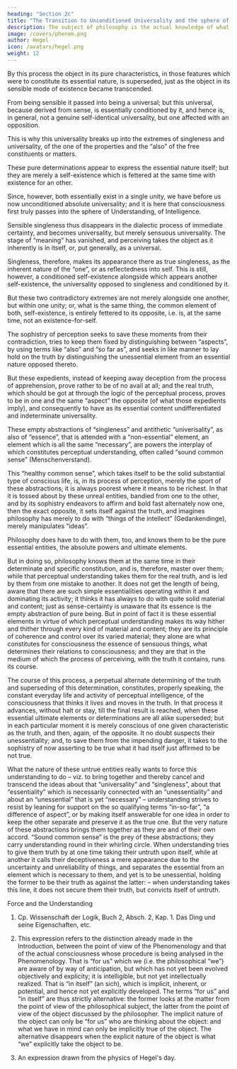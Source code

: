 ```yaml
---
heading: "Section 2c"
title: "The Transition to Unconditioned Universality and the sphere of Understanding"
description: The subject of philosophy is the actual knowledge of what truly is.
image: /covers/phenom.png
author: Hegel
icon: /avatars/hegel.png
weight: 12
---
```



<!-- Φ 129.  -->

By this process the object in its pure characteristics, in those features which were to constitute its essential nature, is superseded, just as the object in its sensible mode of existence became transcended. 

From being sensible it passed into being a universal; but this universal, because derived from sense, is essentially conditioned by it, and hence is, in general, not a genuine self-identical universality, but one affected with an opposition. 

This is why this universality breaks up into the extremes of singleness and universality, of the one of the properties and the “also” of the free constituents or matters. 

These pure determinations appear to express the essential nature itself; but they are merely a self-existence which is fettered at the same time with existence for an other. 

Since, however, both essentially exist in a single unity, we have before us now unconditioned absolute universality; and it is here that consciousness first truly passes into the sphere of Understanding, of Intelligence.

<!-- Φ 130.  -->

Sensible singleness thus disappears in the dialectic process of immediate certainty, and becomes universality, but merely sensuous universality. The stage of “meaning” has vanished, and perceiving takes the object as it inherently is in itself, or, put generally, as a universal. 

Singleness, therefore, makes its appearance there as true singleness, as the inherent nature of the “one”, or as reflectedness into self. This is still, however, a conditioned self-existence alongside which appears another self-existence, the universality opposed to singleness and conditioned by it. 

But these two contradictory extremes are not merely alongside one another, but within one unity; or, what is the same thing, the common element of both, self-existence, is entirely fettered to its opposite, i.e. is, at the same time, not an existence-for-self. 

The sophistry of perception seeks to save these moments from their contradiction, tries to keep them fixed by distinguishing between “aspects”, by using terms like “also” and “so far as”, and seeks in like manner to lay hold on the truth by distinguishing the unessential element from an essential nature opposed thereto. 

But these expedients, instead of keeping away deception from the process of apprehension, prove rather to be of no avail at all; and the real truth, which should be got at through the logic of the perceptual process, proves to be in one and the same “aspect” the opposite (of what those expedients imply), and consequently to have as its essential content undifferentiated and indeterminate universality.


<!-- Φ 131.  -->

These empty abstractions of “singleness” and antithetic “univerisality”, as also of “essence”, that is attended with a “non-essential” element, an element which is all the same “necessary”, are powers the interplay of which constitutes perceptual understanding, often called “sound common sense” (Menschenverstand). 

This “healthy common sense”, which takes itself to be the solid substantial type of conscious life, is, in its process of perception, merely the sport of these abstractions; it is always poorest where it means to be richest. In that it is tossed about by these unreal entities, bandied from one to the other, and by its sophistry endeavors to affirm and bold fast alternately now one, then the exact opposite, it sets itself against the truth, and imagines philosophy has merely to do with “things of the intellect” (Gedankendinge), merely manipulates “ideas”.

Philosophy does have to do with them, too, and knows them to be the pure essential entities, the absolute powers and ultimate elements. 

But in doing so, philosophy knows them at the same time in their determinate and specific constitution, and is, therefore, master over them; while that perceptual understanding takes them for the real truth, and is led by them from one mistake to another. It does not get the length of being, aware that there are such simple essentialities operating within it and dominating its activity; it thinks it has always to do with quite solid material and content; just as sense-certainty is unaware that its essence is the empty abstraction of pure being. But in point of fact it is these essential elements in virtue of which perceptual understanding makes its way hither and thither through every kind of material and content; they are its principle of coherence and control over its varied material; they alone are what constitutes for consciousness the essence of sensuous things, what determines their relations to consciousness; and they are that in the medium of which the process of perceiving, with the truth it contains, runs its course. 

The course of this process, a perpetual alternate determining of the truth and superseding of this determination, constitutes, properly speaking, the constant everyday life and activity of perceptual intelligence, of the consciousness that thinks it lives and moves in the truth. In that process it advances, without halt or stay, till the final result is reached, when these essential ultimate elements or determinations are all alike superseded; but in each particular moment it is merely conscious of one given characteristic as the truth, and then, again, of the opposite. It no doubt suspects their unessentiality; and, to save them from the impending danger, it takes to the sophistry of now asserting to be true what it had itself just affirmed to be not true.

What the nature of these untrue entities really wants to force this understanding to do – viz. to bring together and thereby cancel and transcend the ideas about that “universality” and “singleness”, about that “essentiality” which is necessarily connected with an “unessentiality” and about an “unessential” that is yet “necessary” – understanding strives to resist by leaning for support on the so qualifying terms “in-so-far”, “a difference of aspect”, or by making itself answerable for one idea in order to keep the other separate and preserve it as the true one. But the very nature of these abstractions brings them together as they are and of their own accord. “Sound common sense” is the prey of these abstractions; they carry understanding round in their whirling circle. When understanding tries to give them truth by at one time taking their untruth upon itself, while at another it calls their deceptiveness a mere appearance due to the uncertainty and unreliability of things, and separates the essential from an element which is necessary to them, and yet is to be unessential, holding the former to be their truth as against the latter: – when understanding takes this line, it does not secure them their truth, but convicts itself of untruth.


Force and the Understanding

1. Cp. Wissenschaft der Logik, Buch 2, Absch. 2, Kap. 1. Das Ding und seine Eigenschaften, etc.

2. This expression refers to the distinction already made in the Introduction, between the point of view of the Phenomenology and that of the actual consciousness whose procedure is being analysed in the Phenomenology. That is “for us” which we (i.e. the philosophical “we”) are aware of by way of anticipation, but which has not yet been evolved objectively and explicity; it is intelligible, but not yet intellectually realized. That is “in itself” (an sich), which is implicit, inherent, or potential, and hence not yet explicitly developed. The terms “for us” and “in itself” are thus strictly alternative: the former looks at the matter from the point of view of the philosophical subject, the latter from the point of view of the object discussed by the philosopher. The implicit nature of the object can only be “for us” who are thinking about the object: and what we have in mind can only be implicitly true of the object. The alternative disappears when the explicit nature of the object is what “we” explicitly take the object to be.

3. An expression drawn from the physics of Hegel's day.
